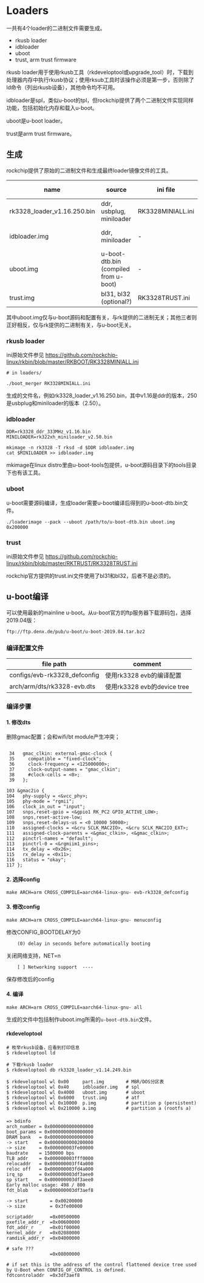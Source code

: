 # Loaders

一共有4个loader的二进制文件需要生成。

* rkusb loader
* idbloader
* uboot
* trust, arm trust firmware

rkusb loader用于使用rkusb工具（rkdeveloptool或upgrade_tool）时，下载到处理器内存中执行rkusb协议；使用rksub工具时该操作必须是第一步，否则除了ld命令（列出rkusb设备），其他命令均不可用。

idbloader是spl，类似u-boot的tpl，但rockchip提供了两个二进制文件实现同样功能，包括初始化内存和载入u-boot。

uboot是u-boot loader。

trust是arm trust firmware。

## 生成

rockchip提供了原始的二进制文件和生成最终loader镜像文件的工具。

name | source | ini file | tool (provider)
-|-|-|-|
rk3328_loader_v1.16.250.bin | ddr, usbplug, miniloader | RK3328MINIALL.ini | boot_merger (rk)
idbloader.img | ddr, miniloader | - | mkimage (u-boot tools)
uboot.img | u-boot-dtb.bin (compiled from u-boot) | - | loaderimage (rk)
trust.img | bl31, bl32 (optional?) | RK3328TRUST.ini | trust_merger (rk)

其中uboot.img仅与u-boot源码和配置有关，与rk提供的二进制无关；其他三者则正好相反，仅与rk提供的二进制有关，与u-boot无关。

### rkusb loader

ini原始文件参见 https://github.com/rockchip-linux/rkbin/blob/master/RKBOOT/RK3328MINIALL.ini

```
# in loaders/

./boot_merger RK3328MINIALL.ini
```

生成的文件名，例如rk3328_loader_v1.16.250.bin，其中v1.16是ddr的版本，250是usbplug和miniloader的版本（2.50）。

### idbloader

```
DDR=rk3328_ddr_333MHz_v1.16.bin
MINILOADER=rk322xh_miniloader_v2.50.bin

mkimage -n rk3328 -T rksd -d $DDR idbloader.img
cat $MINILOADER >> idbloader.img
```

mkimage在linux distro里由u-boot-tools包提供，u-boot源码目录下的tools目录下也有该工具。

### uboot

u-boot需要源码编译，生成loader需要u-boot编译后得到的u-boot-dtb.bin文件。

```
./loaderimage --pack --uboot /path/to/u-boot-dtb.bin uboot.img 0x200000
```

### trust

ini原始文件参见 https://github.com/rockchip-linux/rkbin/blob/master/RKTRUST/RK3328TRUST.ini

rockchip官方提供的trust.ini文件使用了bl31和bl32，后者不是必须的。

## u-boot编译

可以使用最新的mainline u-boot。从u-boot官方的ftp服务器下载源码包，选择2019.04版：

```
ftp://ftp.denx.de/pub/u-boot/u-boot-2019.04.tar.bz2
```

### 编译配置文件

file path | comment
-|-
configs/evb-rk3328_defconfig | 使用rk3328 evb的编译配置
arch/arm/dts/rk3328-evb.dts | 使用rk3328 evb的device tree

### 编译步骤

#### 1. 修改dts

删除gmac配置；会和wifi/bt module产生冲突；

```

 34   gmac_clkin: external-gmac-clock {
 35     compatible = "fixed-clock";
 36     clock-frequency = <125000000>;
 37     clock-output-names = "gmac_clkin";
 38     #clock-cells = <0>;
 39   };

103 &gmac2io {
104   phy-supply = <&vcc_phy>;
105   phy-mode = "rgmii";
106   clock_in_out = "input";
107   snps,reset-gpio = <&gpio1 RK_PC2 GPIO_ACTIVE_LOW>;
108   snps,reset-active-low;
109   snps,reset-delays-us = <0 10000 50000>;
110   assigned-clocks = <&cru SCLK_MAC2IO>, <&cru SCLK_MAC2IO_EXT>;
111   assigned-clock-parents = <&gmac_clkin>, <&gmac_clkin>;
112   pinctrl-names = "default";
113   pinctrl-0 = <&rgmiim1_pins>;
114   tx_delay = <0x26>;
115   rx_delay = <0x11>;
116   status = "okay";
117 };

```

#### 2. 选择config

```
make ARCH=arm CROSS_COMPILE=aarch64-linux-gnu- evb-rk3328_defconfig
```

#### 3. 修改config

```
make ARCH=arm CROSS_COMPILE=aarch64-linux-gnu- menuconfig
```


修改CONFIG_BOOTDELAY为0

```
    (0) delay in seconds before automatically booting
```

关闭网络支持，NET=n

```
    [ ] Networking support  ----
```

保存修改后的config

#### 4. 编译

```
make ARCH=arm CROSS_COMPILE=aarch64-linux-gnu- all
```

生成的文件中包括制作uboot.img所需的`u-boot-dtb.bin`文件。

#### rkdeveloptool

```
# 枚举rkusb设备，应看到打印信息
$ rkdeveloptool ld

# 下载rkusb loader
$ rkdeveloptool db rk3328_loader_v1.14.249.bin

$ rkdeveloptool wl 0x00     part.img        # MBR/DOS分区表
$ rkdeveloptool wl 0x40     idbloader.img   # spl
$ rkdeveloptool wl 0x4000   uboot.img       # uboot
$ rkdeveloptool wl 0x6000   trust.img       # atf
$ rkdeveloptool wl 0x10000  p.img           # partition p (persistent)
$ rkdeveloptool wl 0x210000 a.img           # partition a (rootfs a)
```
####


```
=> bdinfo
arch_number = 0x0000000000000000
boot_params = 0x0000000000000000
DRAM bank   = 0x0000000000000000
-> start    = 0x0000000000200000
-> size     = 0x000000003fe00000
baudrate    = 1500000 bps
TLB addr    = 0x000000003fff0000
relocaddr   = 0x000000003ff4a000
reloc off   = 0x000000003fd4a000
irq_sp      = 0x000000003df3aee0
sp start    = 0x000000003df3aee0
Early malloc usage: 498 / 800
fdt_blob    = 0x000000003df3aef8
```

```
-> start        = 0x00200000
-> size         = 0x3fe00000

scriptaddr      =0x00500000
pxefile_addr_r  =0x00600000
fdt_addr_r      =0x01f00000
kernel_addr_r   =0x02080000
ramdisk_addr_r  =0x04000000

# safe ???
                =0x08000000 

# if set this is the address of the control flattened device tree used by U-Boot when CONFIG_OF_CONTROL is defined.
fdtcontroladdr  =0x3df3aef8
```


